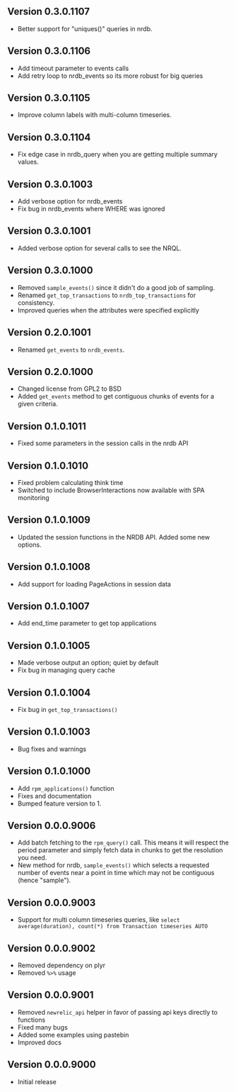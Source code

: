 ## Version 0.3.0.1107

* Better support for "uniques()" queries in nrdb.

## Version 0.3.0.1106

* Add timeout parameter to events calls
* Add retry loop to nrdb_events so its more robust for big queries

## Version 0.3.0.1105

* Improve column labels with multi-column timeseries.

## Version 0.3.0.1104

* Fix edge case in nrdb_query when you are getting multiple summary values.

## Version 0.3.0.1003

* Add verbose option for nrdb_events
* Fix bug in nrdb_events where WHERE was ignored

## Version 0.3.0.1001

* Added verbose option for several calls to see the NRQL.

## Version 0.3.0.1000

* Removed `sample_events()` since it didn't do a good job of sampling.
* Renamed `get_top_transactions` to `nrdb_top_transactions` for consistency.
* Improved queries when the attributes were specified explicitly

## Version 0.2.0.1001

* Renamed `get_events` to `nrdb_events`.

## Version 0.2.0.1000

* Changed license from GPL2 to BSD
* Added `get_events` method to get contiguous chunks of events for a given criteria.

## Version 0.1.0.1011

* Fixed some parameters in the session calls in the nrdb API

## Version 0.1.0.1010

* Fixed problem calculating think time
* Switched to include BrowserInteractions now available with SPA monitoring

## Version 0.1.0.1009

* Updated the session functions in the NRDB API.  Added some new options.

## Version 0.1.0.1008

* Add support for loading PageActions in session data

## Version 0.1.0.1007

* Add end_time parameter to get top applications

## Version 0.1.0.1005

* Made verbose output an option; quiet by default
* Fix bug in managing query cache

## Version 0.1.0.1004

* Fix bug in `get_top_transactions()`

## Version 0.1.0.1003

* Bug fixes and warnings

## Version 0.1.0.1000

* Add `rpm_applications()` function
* Fixes and documentation
* Bumped feature version to 1.

## Version 0.0.0.9006

* Add batch fetching to the `rpm_query()` call.  This means it will respect the period
  parameter and simply fetch data in chunks to get the resolution you need.
* New method for nrdb, `sample_events()` which selects a requested number of events near a point in time
  which may not be contiguous (hence "sample").  

## Version 0.0.0.9003

* Support for multi column timeseries queries, like `select average(duration), count(*) from Transaction timeseries AUTO`

## Version 0.0.0.9002

* Removed dependency on plyr
* Removed `%>%` usage

## Version 0.0.0.9001

* Removed `newrelic_api` helper in favor of passing api keys directly to functions
* Fixed many bugs
* Added some examples using pastebin
* Improved docs

## Version 0.0.0.9000

* Initial release

